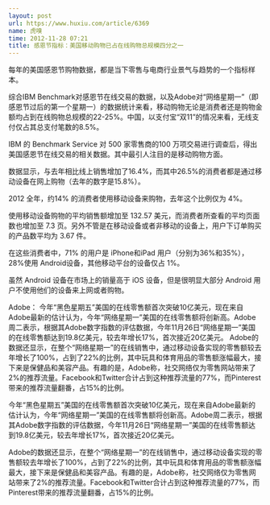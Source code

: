 ```yaml
---
layout: post
url: https://www.huxiu.com/article/6369
name: 虎嗅
time: 2012-11-28 07:21
title: 感恩节指标：美国移动购物已占在线购物总规模四分之一
---
```

每年的美国感恩节购物数据，都是当下零售与电商行业景气与趋势的一个指标样本。

综合IBM Benchmark对感恩节在线交易的数据，以及Adobe对“网络星期一”（即感恩节过后的第一个星期一）的数据统计来看，移动购物无论是消费者还是购物金额均占到在线购物总规模的22-25%。中国，以支付宝“双11”的情况来看，无线支付仅占其总支付笔数的8.5%。

IBM 的 Benchmark Service 对 500 家零售商的100 万项交易进行调查后，得出美国感恩节在线交易的相关数据。其中最引人注目的是移动购物方面。

数据显示，与去年相比线上销售增加了16.4%，而其中26.5%的消费者都是通过移动设备在网上购物（去年的数字是15.8%）。

2012 全年，约14% 的消费者使用移动设备来购物，去年这个比例仅为 4%。

使用移动设备购物的平均销售额增加至 132.57 美元，而消费者所查看的平均页面数也增加至 7.3 页。另外不管是在移动设备或者非移动的设备上，用户下订单购买的产品数平均为 3.67 件。

在这些消费者中，71% 的用户是 iPhone和iPad 用户（分别为36%和35%），28%使用 Android设备，其他移动平台的设备仅占 1%。

虽然 Android 设备在市场上的销量高于 iOS 设备，但是很明显大部分 Android 用户不使用他们的设备来上网或者购物。

Adobe： 今年“黑色星期五”美国的在线零售额首次突破10亿美元，现在来自Adobe最新的估计认为，今年“网络星期一”美国的在线零售额将创新高。Adobe周二表示，根据其Adobe数字指数的评估数据，今年11月26日“网络星期一”美国的在线零售额达到19.8亿美元，较去年增长17%，首次接近20亿美元。 Adobe的数据还显示，在整个“网络星期一”的在线销售中，通过移动设备实现的零售额较去年增长了100%，占到了22%的比例，其中玩具和体育用品的零售额涨幅最大，接下来是保健品和美容产品。有趣的是，Adobe称，社交网络仅为零售网站带来了2%的推荐流量。Facebook和Twitter合计占到这种推荐流量的77%，而Pinterest带来的推荐流量翻番，占15%的比例。

今年“黑色星期五”美国的在线零售额首次突破10亿美元，现在来自Adobe最新的估计认为，今年“网络星期一”美国的在线零售额将创新高。Adobe周二表示，根据其Adobe数字指数的评估数据，今年11月26日“网络星期一”美国的在线零售额达到19.8亿美元，较去年增长17%，首次接近20亿美元。

Adobe的数据还显示，在整个“网络星期一”的在线销售中，通过移动设备实现的零售额较去年增长了100%，占到了22%的比例，其中玩具和体育用品的零售额涨幅最大，接下来是保健品和美容产品。有趣的是，Adobe称，社交网络仅为零售网站带来了2%的推荐流量。Facebook和Twitter合计占到这种推荐流量的77%，而Pinterest带来的推荐流量翻番，占15%的比例。

